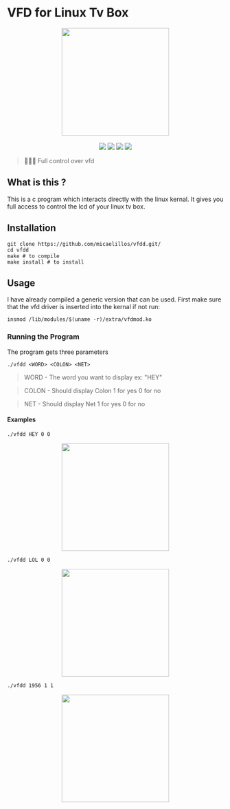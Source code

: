 # VFD for Linux Tv Box

<p align=center>
    <img src="https://discourse.coreelec.org/uploads/default/original/1X/c19ba0116b4a988ae72e6284bb738aa3a73862d6.jpg" width=250>
  <br>
  <br>
  <img src="https://img.shields.io/badge/License-MIT-yellow.svg">
<img src="https://img.shields.io/badge/License-Apache%202.0-blue.svg">
  <img src="https://img.shields.io/badge/Vfd-Linux-brightgreen">
    <img src="https://img.shields.io/badge/Tanix-Tx3-red">
</p>

> 👩🏽‍💻 Full control over vfd
## What is this ?
This is a c program which interacts directly with the linux kernal. It gives you full access to control the lcd of your linux tv box.

## Installation
``` 
git clone https://github.com/micaelillos/vfdd.git/
cd vfdd
make # to compile
make install # to install
```

## Usage 
I have already compiled a generic version that can be used.
First make sure that the vfd driver is inserted into the kernal if not run:
```
insmod /lib/modules/$(uname -r)/extra/vfdmod.ko
```
### Running the Program
The program gets three parameters
```
./vfdd <WORD> <COLON> <NET>
```
> WORD - The word you want to display ex: "HEY"

> COLON - Should display Colon 1 for yes 0 for no

> NET - Should display Net 1 for yes 0 for no

#### Examples
```
./vfdd HEY 0 0
```
<p align=center>
   <img src="https://i.imgur.com/B0nfHCf.jpg" width=250>
</p>

```
./vfdd LOL 0 0
```
<p align=center>
   <img src="https://i.imgur.com/PXp4Udc.jpg" width=250>
</p>

```
./vfdd 1956 1 1
```
<p align=center>
   <img src="https://i.imgur.com/24G7nnn.jpg" width=250>
</p>
